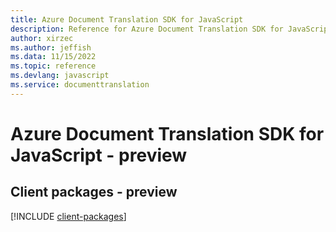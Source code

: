 ```yaml
---
title: Azure Document Translation SDK for JavaScript
description: Reference for Azure Document Translation SDK for JavaScript
author: xirzec
ms.author: jeffish
ms.data: 11/15/2022
ms.topic: reference
ms.devlang: javascript
ms.service: documenttranslation
---
```

# Azure Document Translation SDK for JavaScript - preview

## Client packages - preview
[!INCLUDE [client-packages](document-translation-client-index.md)]